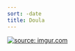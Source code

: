 ```yaml
---
sort: -date
title: Doula
---
```


<a href="http://imgur.com/JlzHkkd"><img src="http://i.imgur.com/JlzHkkd.jpg" title="source: imgur.com" /></a>
